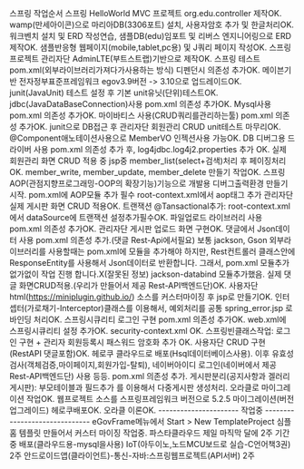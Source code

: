 스프링 작업순서
스프링 HelloWorld MVC 프로젝트 org.edu.controller 제작OK.
wamp(만세아이콘)으로 마리아DB(3306포트) 설치, 사용자암호 추가 및 한글처리OK.
워크벤치 설치 및 ERD 작성연습, 샘플DB(edu)임포트 및 리버스 엔지니어링으로 ERD제작OK.
샘플반응형 웹페이지(mobile,tablet,pc용) 및 J쿼리 페이지 작성OK.
스프링 프로젝트 관리자단 AdminLTE(부트스트랩)기반으로 제작OK.
스프링 테스트 pom.xml(외부라이브러리가져다가사용하는 방식) 디펜던시 의존성 추가OK.
메이븐기반 전자정부표준프레임워크 egov3.9버전 -> 3.10으로 업드레이드OK.
junit(JavaUnit) 테스트 설정 후 기본 unit유닛(단위)테스트OK.
jdbc(JavaDataBaseConnection)사용 pom.xml 의존성 추가OK.
Mysql사용 pom.xml 의존성 추가OK.
마이바티스 사용(CRUD쿼리를관리하는툴) pom.xml 의존성 추가OK.
junit으로 DB접근 후 관리자단 회원관리 CRUD unit테스트 마무리OK.
@Component애노테이션사용으로 MemberVO 인젝션사용 가능OK.
DB 디버그용 드라이버 사용 pom.xml 의존성 추가 후, log4jdbc.log4j2.properties 추가 OK.
실제 회원관리 화면 CRUD 적용 중 jsp중 member_list(select+검색)처리 후 페이징처리 OK.
member_write, member_update, member_delete 만들기 작업OK.
스프링 AOP(관점지향프로그래밍-OOP의 확장기능)기능으로 개발용 디버그출력환경 만들기 시작.
pom.xml에 AOP모듈 추가 필수
root-context.xml에서 aop태그 추가
관리자단 실제 게시판 화면 CRUD 적용OK.
트랜잭션 @Tansactional추가: root-context.xml에서 dataSource에 트랜잭션 설정추가필수OK.
파일업로드 라이브러리 사용 pom.xml 의존성 추가OK.
관리자단 게시판 업로드 화면 구현OK.
댓글에서 Json데이터 사용 pom.xml 의존성 추가.(댓글 Rest-Api에서필요)
보통 jackson, Gson 외부라이브러리를 사용할때는 pom.xml에 모듈을 추가해야 하지만,
Rest컨트롤러 클래스안에 ResponseEntity를 사용해서 Json데이터로 반환합니다.
그래서, pom.xml 모듈추가 없가없이 작업 진행 합니다.X(잘못된 정보)
jackson-databind 모듈추가했음.
실제 댓글 화면CRUD적용.(우리가 만들어서 제공 Rest-API백엔드단)OK.
사용자단 html(https://miniplugin.github.io/) 소스를 커스터마이징 후 jsp로 만들기OK.
인터셉터(가로채기-Interceptor)클래스를 이용해서, 예외처리를 공통 spring_error.jsp 로 바인딩 처리OK.
스프링시큐리티 로그인 구현 pom.xml 의존성 추가OK.
web.xml에 스프링시큐리티 설정 추가OK.
security-context.xml OK.
스프링빈클래스작업: 로그인 구현 + 관리자 회원등록시 패스워드 암호화 추가 OK.
사용자단 CRUD 구현(RestAPI 댓글포함)OK.
헤로쿠 클라우드로 배포(Hsql데이터베이스사용).
이후 유효성검사(객체검증,마이페이지,회원가입-탈퇴), 네이버아이디 로그인(네이버에서 제공Rest-API백엔드단) 사용 등등. pom.xml 의존성 추가.
게시판분리(공지사항과 겔러리게시판): 부모테이블과 필드추가 를 이용해서 다중게시판 생성처리.
오라클로 마이그레이션 작업OK.
웹프로젝트 소스를 스프링프레임워크 버전으로 5.2.5 마이그레이션(버전 업그레이드) 헤로쿠배포OK.
오라클 이론OK. ---------------------- 작업중 ------------------------------
eGovFrame메뉴에서 Start > New TemplateProject 심플홈 템플릿 만들어서 커스터 마이징 작업중.
파스타클라우드 제일 마직막 달에 2주 기간중 배포(클라우드용-mysql을사용)
IoT(아두이노,노드MCU보드로 실습-C언어책3권) 2주
안드로이드앱(클라이언트)-통신-자바:스프링웹프로젝트(API서버) 2주